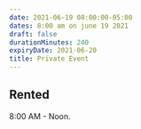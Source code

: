 ```yaml
---
date: 2021-06-19 08:00:00-05:00
dates: 8:00 am on june 19 2021
draft: false
durationMinutes: 240
expiryDate: 2021-06-20
title: Private Event
---
```


## Rented  
8:00 AM - Noon.